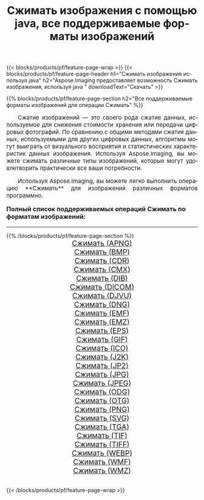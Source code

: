 ﻿---
title: Сжимать изображения с помощью java, все поддерживаемые форматы изображений 
weight: 3920
url: /ru/java/compress/ 
lang: ru
langdirlevel: 2
locales: zh-hans,ja,it,ru,de,es,fr,nl,id,lt,pl,pt,vi,tr,ko,zh-hant,ar,hi,th,sv,cs,uk,he
description: Используя Aspose.Imaging, вы можете легко Сжимать изображения используя java
---

{{< blocks/products/pf/feature-page-wrap >}}
{{< blocks/products/pf/feature-page-header h1="Сжимать изображения используя java" h2="Aspose.Imaging предоставляет возможность Сжимать изображения, используя java " downloadText="Скачать" >}}


{{% blocks/products/pf/feature-page-section  h2="Все поддерживаемые форматы изображений для операции Сжимать" %}}
<p align="justify" style="text-indent:2em;font-size:15px;">
Сжатие изображений — это своего рода сжатие данных, используемое для снижения стоимости хранения или передачи цифровых фотографий. По сравнению с общими методами сжатия данных, используемыми для других цифровых данных, алгоритмы могут выиграть от визуального восприятия и статистических характеристик данных изображения.
Используя Aspose.Imaging, вы можете сжимать различные типы изображений, которые могут удовлетворить практически все ваши потребности.
</p>
<p align="justify" style="text-indent:2em;font-size:15px;">
Используя Aspose.Imaging, вы можете легко выполнить операцию **Сжимать** для изображений различных форматов программно.
</p>
<h3 style="margin-top:16px;">
Полный список поддерживаемых операций Сжимать по форматам изображений:
</h3>
<hr/>
{{% /blocks/products/pf/feature-page-section %}}
<div class="container-fluid productfamilypage bg-gray">
    <div class="convertypes bg-gray agp-content section">
        <div class="container">
		<div class="row other-converters" style="gap: 10px;font-size: 19px;text-align:center;">
		    <div class='col-md-3 other-converter remove-lp remove-rp'><a href="/imaging/ru/java/compress/apng/" style="padding:15px;">Сжимать (APNG)</a></div><div class='col-md-3 other-converter remove-lp remove-rp'><a href="/imaging/ru/java/compress/bmp/" style="padding:15px;">Сжимать (BMP)</a></div><div class='col-md-3 other-converter remove-lp remove-rp'><a href="/imaging/ru/java/compress/cdr/" style="padding:15px;">Сжимать (CDR)</a></div><div class='col-md-3 other-converter remove-lp remove-rp'><a href="/imaging/ru/java/compress/cmx/" style="padding:15px;">Сжимать (CMX)</a></div><div class='col-md-3 other-converter remove-lp remove-rp'><a href="/imaging/ru/java/compress/dib/" style="padding:15px;">Сжимать (DIB)</a></div><div class='col-md-3 other-converter remove-lp remove-rp'><a href="/imaging/ru/java/compress/dicom/" style="padding:15px;">Сжимать (DICOM)</a></div><div class='col-md-3 other-converter remove-lp remove-rp'><a href="/imaging/ru/java/compress/djvu/" style="padding:15px;">Сжимать (DJVU)</a></div><div class='col-md-3 other-converter remove-lp remove-rp'><a href="/imaging/ru/java/compress/dng/" style="padding:15px;">Сжимать (DNG)</a></div><div class='col-md-3 other-converter remove-lp remove-rp'><a href="/imaging/ru/java/compress/emf/" style="padding:15px;">Сжимать (EMF)</a></div><div class='col-md-3 other-converter remove-lp remove-rp'><a href="/imaging/ru/java/compress/emz/" style="padding:15px;">Сжимать (EMZ)</a></div><div class='col-md-3 other-converter remove-lp remove-rp'><a href="/imaging/ru/java/compress/eps/" style="padding:15px;">Сжимать (EPS)</a></div><div class='col-md-3 other-converter remove-lp remove-rp'><a href="/imaging/ru/java/compress/gif/" style="padding:15px;">Сжимать (GIF)</a></div><div class='col-md-3 other-converter remove-lp remove-rp'><a href="/imaging/ru/java/compress/ico/" style="padding:15px;">Сжимать (ICO)</a></div><div class='col-md-3 other-converter remove-lp remove-rp'><a href="/imaging/ru/java/compress/j2k/" style="padding:15px;">Сжимать (J2K)</a></div><div class='col-md-3 other-converter remove-lp remove-rp'><a href="/imaging/ru/java/compress/jp2/" style="padding:15px;">Сжимать (JP2)</a></div><div class='col-md-3 other-converter remove-lp remove-rp'><a href="/imaging/ru/java/compress/jpg/" style="padding:15px;">Сжимать (JPG)</a></div><div class='col-md-3 other-converter remove-lp remove-rp'><a href="/imaging/ru/java/compress/jpeg/" style="padding:15px;">Сжимать (JPEG)</a></div><div class='col-md-3 other-converter remove-lp remove-rp'><a href="/imaging/ru/java/compress/odg/" style="padding:15px;">Сжимать (ODG)</a></div><div class='col-md-3 other-converter remove-lp remove-rp'><a href="/imaging/ru/java/compress/otg/" style="padding:15px;">Сжимать (OTG)</a></div><div class='col-md-3 other-converter remove-lp remove-rp'><a href="/imaging/ru/java/compress/png/" style="padding:15px;">Сжимать (PNG)</a></div><div class='col-md-3 other-converter remove-lp remove-rp'><a href="/imaging/ru/java/compress/svg/" style="padding:15px;">Сжимать (SVG)</a></div><div class='col-md-3 other-converter remove-lp remove-rp'><a href="/imaging/ru/java/compress/tga/" style="padding:15px;">Сжимать (TGA)</a></div><div class='col-md-3 other-converter remove-lp remove-rp'><a href="/imaging/ru/java/compress/tif/" style="padding:15px;">Сжимать (TIF)</a></div><div class='col-md-3 other-converter remove-lp remove-rp'><a href="/imaging/ru/java/compress/tiff/" style="padding:15px;">Сжимать (TIFF)</a></div><div class='col-md-3 other-converter remove-lp remove-rp'><a href="/imaging/ru/java/compress/webp/" style="padding:15px;">Сжимать (WEBP)</a></div><div class='col-md-3 other-converter remove-lp remove-rp'><a href="/imaging/ru/java/compress/wmf/" style="padding:15px;">Сжимать (WMF)</a></div><div class='col-md-3 other-converter remove-lp remove-rp'><a href="/imaging/ru/java/compress/wmz/" style="padding:15px;">Сжимать (WMZ)</a></div>
                </div>
        </div>
    </div>
</div>
<br/>

{{< /blocks/products/pf/feature-page-wrap >}}
